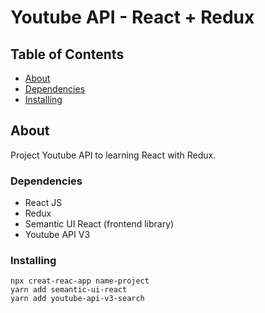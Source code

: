 # Youtube API - React + Redux

## Table of Contents

- [About](#about)
- [Dependencies](#dependencies)
- [Installing](#installing)

## About <a name = "about"></a>

Project Youtube API to learning React with Redux.

### Dependencies

- React JS
- Redux
- Semantic UI React (frontend library)
- Youtube API V3

### Installing

```
npx creat-reac-app name-project
yarn add semantic-ui-react
yarn add youtube-api-v3-search
```

